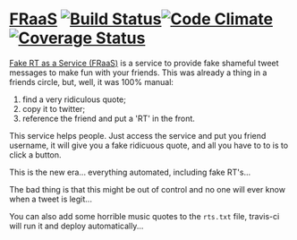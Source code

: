 [FRaaS][fraas] [![Build Status](https://travis-ci.org/caarlos0/FRaaS.png?branch=master)](https://travis-ci.org/caarlos0/FRaaS)[![Code Climate](https://codeclimate.com/github/caarlos0/FRaaS.png)](https://codeclimate.com/github/caarlos0/FRaaS)[![Coverage Status](https://coveralls.io/repos/caarlos0/FRaaS/badge.png?branch=master)](https://coveralls.io/r/caarlos0/FRaaS?branch=master)
=====

[Fake RT as a Service (FRaaS)][fraas] is a service to provide fake
shameful tweet messages to make fun with your friends. This was
already a thing in a friends circle, but, well, it was 100% manual:

1. find a very ridiculous quote;
2. copy it to twitter;
3. reference the friend and put a 'RT' in the front.

This service helps people. Just access the service and put you friend username,
it will give you a fake ridicuous quote, and all you have to to is to
click a button.

This is the new era... everything automated, including fake RT's...

The bad thing is that this might be out of control and no one will
ever know when a tweet is legit...

You can also add some horrible music quotes to the `rts.txt` file,
travis-ci will run it and deploy automatically...

[fraas]: http://fraas.herokuapp.com
